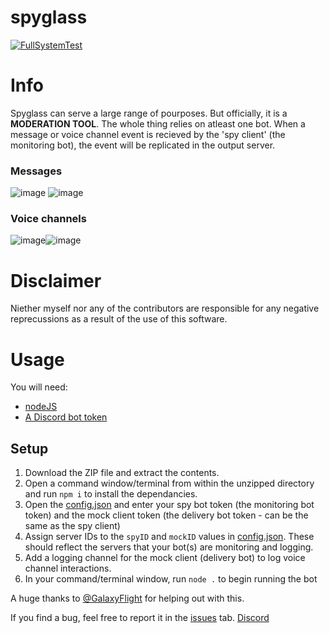 # spyglass
[![FullSystemTest](https://github.com/parkero2/spyglass/actions/workflows/fullTest.yml/badge.svg?branch=main)](https://github.com/parkero2/spyglass/actions/workflows/fullTest.yml)

# Info
Spyglass can serve a large range of pourposes. But officially, it is a **MODERATION TOOL**. The whole thing relies on atleast one bot. When a message or voice channel event is recieved by the 'spy client' (the monitoring bot), the event will be replicated in the output server.

### Messages
![image](https://user-images.githubusercontent.com/72895391/149746342-4c1c95ca-72c9-4490-8a83-7343019abba7.png) ![image](https://user-images.githubusercontent.com/72895391/149746499-4b4c5a5f-02d6-4ec8-9ed8-071739f95f47.png)

### Voice channels
![image](https://user-images.githubusercontent.com/72895391/149746663-9ea6f511-5941-495c-b075-8c0dab9bb9fb.png)![image](https://user-images.githubusercontent.com/72895391/149746700-686bde3b-9e6b-4ebb-a030-31328f8891b5.png)

# Disclaimer
Niether myself nor any of the contributors are responsible for any negative reprecussions as a result of the use of this software.

# Usage

You will need:
- [nodeJS](https://nodejs.org/)
- [A Discord bot token](https://discord.com/developers/applications)

## Setup
1) Download the ZIP file and extract the contents.
2) Open a command window/terminal from within the unzipped directory and run `npm i` to install the dependancies.
3) Open the [config.json](/config.json) and enter your spy bot token (the monitoring bot token) and the mock client token (the delivery bot token - can be the same as the spy client)
4) Assign server IDs to the `spyID` and `mockID` values in [config.json](/config.json). These should reflect the servers that your bot(s) are monitoring and logging.
5) Add a logging channel for the mock client (delivery bot) to log voice channel interactions.
6) In your command/terminal window, run `node .` to begin running the bot

A huge thanks to [@GalaxyFlight](https://github.com/galaxyflight) for helping out with this. 

If you find a bug, feel free to report it in the [issues](https://github.com/parkero2/spyglass/issues) tab.
[Discord](https://discord.gg/BTJ5KQstTJ)
